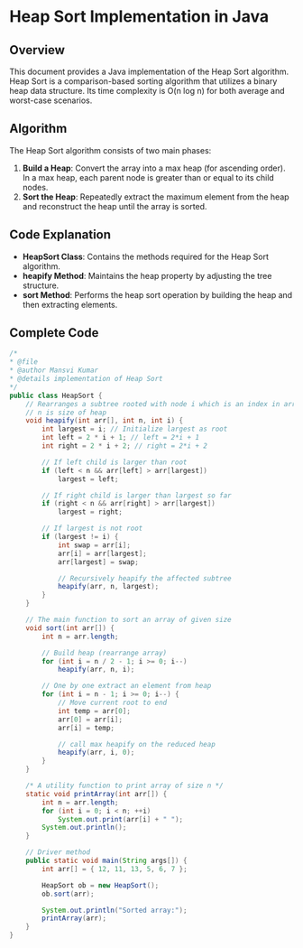 
# Heap Sort Implementation in Java

## Overview

This document provides a Java implementation of the Heap Sort algorithm. Heap Sort is a comparison-based sorting algorithm that utilizes a binary heap data structure. Its time complexity is O(n log n) for both average and worst-case scenarios.

## Algorithm

The Heap Sort algorithm consists of two main phases:

1. **Build a Heap**: Convert the array into a max heap (for ascending order). In a max heap, each parent node is greater than or equal to its child nodes.
2. **Sort the Heap**: Repeatedly extract the maximum element from the heap and reconstruct the heap until the array is sorted.

## Code Explanation

- **HeapSort Class**: Contains the methods required for the Heap Sort algorithm.
- **heapify Method**: Maintains the heap property by adjusting the tree structure.
- **sort Method**: Performs the heap sort operation by building the heap and then extracting elements.

## Complete Code

```java
/*
* @file
* @author Mansvi Kumar
* @details implementation of Heap Sort
*/
public class HeapSort {
    // Rearranges a subtree rooted with node i which is an index in arr[].
    // n is size of heap
    void heapify(int arr[], int n, int i) {
        int largest = i; // Initialize largest as root
        int left = 2 * i + 1; // left = 2*i + 1
        int right = 2 * i + 2; // right = 2*i + 2

        // If left child is larger than root
        if (left < n && arr[left] > arr[largest])
            largest = left;

        // If right child is larger than largest so far
        if (right < n && arr[right] > arr[largest])
            largest = right;

        // If largest is not root
        if (largest != i) {
            int swap = arr[i];
            arr[i] = arr[largest];
            arr[largest] = swap;

            // Recursively heapify the affected subtree
            heapify(arr, n, largest);
        }
    }

    // The main function to sort an array of given size
    void sort(int arr[]) {
        int n = arr.length;

        // Build heap (rearrange array)
        for (int i = n / 2 - 1; i >= 0; i--)
            heapify(arr, n, i);

        // One by one extract an element from heap
        for (int i = n - 1; i >= 0; i--) {
            // Move current root to end
            int temp = arr[0];
            arr[0] = arr[i];
            arr[i] = temp;

            // call max heapify on the reduced heap
            heapify(arr, i, 0);
        }
    }

    /* A utility function to print array of size n */
    static void printArray(int arr[]) {
        int n = arr.length;
        for (int i = 0; i < n; ++i)
            System.out.print(arr[i] + " ");
        System.out.println();
    }

    // Driver method
    public static void main(String args[]) {
        int arr[] = { 12, 11, 13, 5, 6, 7 };

        HeapSort ob = new HeapSort();
        ob.sort(arr);

        System.out.println("Sorted array:");
        printArray(arr);
    }
}
```

